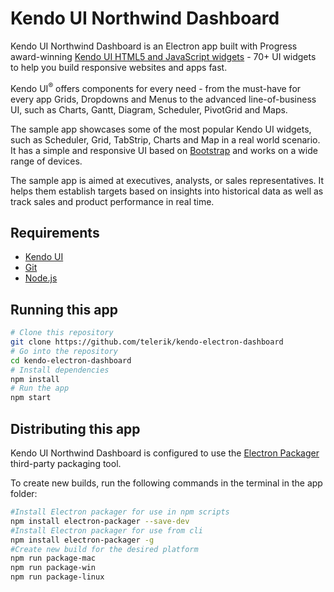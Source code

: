 # Kendo UI Northwind Dashboard

<p>Kendo UI Northwind Dashboard is an Electron app built with Progress award-winning <a href="https://www.telerik.com/kendo-ui">Kendo UI HTML5 and JavaScript widgets</a> - 70+ UI widgets to help you build responsive websites and apps fast.

Kendo UI<sup>&reg;</sup> offers components for every need - from the must-have for every app Grids, Dropdowns and Menus to the advanced line-of-business UI, such as Charts, Gantt, Diagram, Scheduler, PivotGrid and Maps.</p>

<p>The sample app showcases some of the most popular Kendo UI widgets, such as Scheduler, Grid, TabStrip, Charts and Map in a real world scenario. It has a simple and responsive UI based on <a href="http://getbootstrap.com/">Bootstrap</a> and works on a wide range of devices.</p>
<p>The sample app is aimed at executives, analysts, or sales representatives. It helps them establish targets based on insights into historical data as well as track sales and product performance in real time.</p>

## Requirements

* [Kendo UI](https://www.telerik.com/kendo-ui)
* [Git](https://git-scm.com)
* [Node.js](https://nodejs.org/en/download/)

## Running this app

```bash
# Clone this repository
git clone https://github.com/telerik/kendo-electron-dashboard
# Go into the repository
cd kendo-electron-dashboard
# Install dependencies
npm install
# Run the app
npm start
```

## Distributing this app

Kendo UI Northwind Dashboard is configured to use the [Electron Packager](https://github.com/electron-userland/electron-packager) third-party packaging tool.

To create new builds, run the following commands in the terminal in the app folder:

```bash
#Install Electron packager for use in npm scripts
npm install electron-packager --save-dev
#Install Electron packager for use from cli
npm install electron-packager -g
#Create new build for the desired platform
npm run package-mac
npm run package-win
npm run package-linux
```
